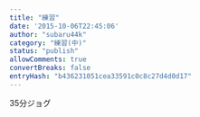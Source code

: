 ```yaml
---
title: "練習"
date: '2015-10-06T22:45:06'
author: "subaru44k"
category: "練習(中)"
status: "publish"
allowComments: true
convertBreaks: false
entryHash: "b436231051cea33591c0c8c27d4d0d17"
---
```

35分ジョグ
